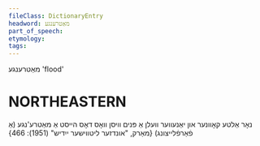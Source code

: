 ```yaml
---
fileClass: DictionaryEntry
headword: מאַטרענגע
part_of_speech: 
etymology: 
tags: 
---
```

מאַטרענגע
'flood'

NORTHEASTERN
==============

 נאָר אַלטע קאָוונער און יאַנעווער וועלן אַ פּנים וויסן וואָס דאָס הייסט אַ מאַטרע'נגע (אַ פֿאַרפֿלייצונג)
{מאַרק, "אונדזער ליטווישער ייִדיש" (1951): 466}
